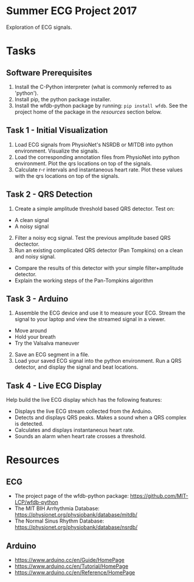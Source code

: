 # Summer ECG Project 2017

Exploration of ECG signals. 

# Tasks

## Software Prerequisites

1. Install the C-Python interpreter (what is commonly referred to as 'python').
2. Install pip, the python package installer.
3. Install the wfdb-python package by running: `pip install wfdb`. See the project home of the package in the *resources* section below.

## Task 1 - Initial Visualization

1. Load ECG signals from PhysioNet's NSRDB or MITDB into python environment. Visualize the signals.
2. Load the corresponding annotation files from PhysioNet into python environment. Plot the qrs locations on top of the signals.
3. Calculate r-r intervals and instantaneous heart rate. Plot these values with the qrs locations on top of the signals.

## Task 2 - QRS Detection

1. Create a simple amplitude threshold based QRS detector. Test on:
  - A clean signal
  - A noisy signal
2. Filter a noisy ecg signal. Test the previous amplitude based QRS dectector.
3. Run an existing complicated QRS detector (Pan Tompkins) on a clean and noisy signal. 
  - Compare the results of this detector with your simple filter+amplitude detector.
  - Explain the working steps of the Pan-Tompkins algorithm

## Task 3 - Arduino

1. Assemble the ECG device and use it to measure your ECG. Stream the signal to your laptop and view the streamed signal in a viewer.
  - Move around
  - Hold your breath
  - Try the Valsalva maneuver
2. Save an ECG segment in a file.
2. Load your saved ECG signal into the python environment. Run a QRS detector, and display the signal and beat locations.

## Task 4 - Live ECG Display

Help build the live ECG display which has the following features:
- Displays the live ECG stream collected from the Arduino.
- Detects and displays QRS peaks. Makes a sound when a QRS complex is detected.
- Calculates and displays instantaneous heart rate.
- Sounds an alarm when heart rate crosses a threshold.

# Resources

## ECG

- The project page of the wfdb-python package: https://github.com/MIT-LCP/wfdb-python
- The MIT BIH Arrhythmia Database: https://physionet.org/physiobank/database/mitdb/
- The Normal Sinus Rhythm Database: https://physionet.org/physiobank/database/nsrdb/

## Arduino

- https://www.arduino.cc/en/Guide/HomePage
- https://www.arduino.cc/en/Tutorial/HomePage
- https://www.arduino.cc/en/Reference/HomePage


